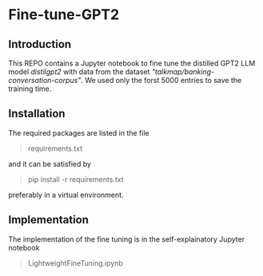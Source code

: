 # Fine-tune-GPT2

## Introduction

This REPO contains a Jupyter notebook to fine tune the distilled GPT2 LLM model *distilgpt2* with data from the dataset *"talkmap/banking-conversation-corpus"*. We used only the forst 5000 entries to save the training time.

## Installation

The required packages are listed in the file
> requirements.txt

and it can be satisfied by
> pip install -r requirements.txt

preferably in a virtual environment.

## Implementation

The implementation of the fine tuning is in the self-explainatory Jupyter notebook
> LightweightFineTuning.ipynb


